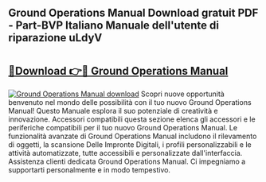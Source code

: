 ## Ground Operations Manual Download gratuit PDF - Part-BVP Italiano Manuale dell'utente di riparazione uLdyV

# <h2><a href="http://dfgcvx.blite.top/?on=Ground+Operations+Manual">🔗Download 👉🔴 Ground Operations Manual</a></h2>

[![Ground Operations Manual download](https://i.imgur.com/lujVjoI.png)](http://dfgcvx.blite.top/?on=Ground+Operations+Manual)
Scopri nuove opportunità benvenuto nel mondo delle possibilità con il tuo nuovo Ground Operations Manual! Questo Manuale esplora il suo potenziale di creatività e innovazione. Accessori compatibili questa sezione elenca gli accessori e le periferiche compatibili per il tuo nuovo Ground Operations Manual. Le funzionalità avanzate di Ground Operations Manual includono il rilevamento di oggetti, la scansione Delle Impronte Digitali, i profili personalizzabili e le attività automatizzate, tutte accessibili e personalizzate dall'interfaccia. Assistenza clienti dedicata Ground Operations Manual. Ci impegniamo a supportarti personalmente e in modo tempestivo.
